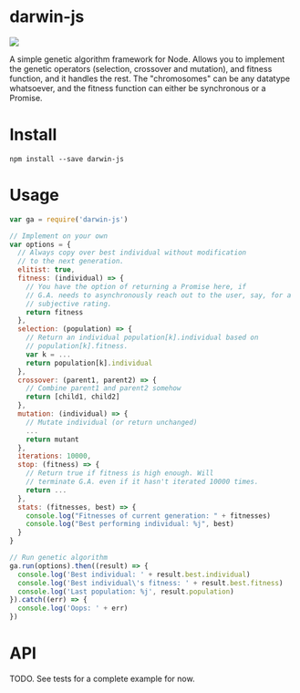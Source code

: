 # darwin-js
![](https://travis-ci.org/jayhardee9/darwin-js.svg?branch=master)

A simple genetic algorithm framework for Node. Allows you to implement the genetic operators (selection, crossover and mutation),
and fitness function, and it handles the rest. The "chromosomes" can be any datatype whatsoever, and the fitness function can
either be synchronous or a Promise.

# Install

```
npm install --save darwin-js
```

# Usage
```js
var ga = require('darwin-js')

// Implement on your own
var options = {
  // Always copy over best individual without modification
  // to the next generation.
  elitist: true,
  fitness: (individual) => { 
    // You have the option of returning a Promise here, if
    // G.A. needs to asynchronously reach out to the user, say, for a 
    // subjective rating.
    return fitness
  },
  selection: (population) => {
    // Return an individual population[k].individual based on
    // population[k].fitness.
    var k = ...
    return population[k].individual
  },
  crossover: (parent1, parent2) => {
    // Combine parent1 and parent2 somehow
    return [child1, child2]
  },
  mutation: (individual) => {
    // Mutate individual (or return unchanged)
    ...
    return mutant
  },
  iterations: 10000,
  stop: (fitness) => {
    // Return true if fitness is high enough. Will
    // terminate G.A. even if it hasn't iterated 10000 times.
    return ...
  },
  stats: (fitnesses, best) => {
    console.log("Fitnesses of current generation: " + fitnesses)
    console.log("Best performing individual: %j", best)
  }
}

// Run genetic algorithm
ga.run(options).then((result) => {
  console.log('Best individual: ' + result.best.individual)
  console.log('Best individual\'s fitness: ' + result.best.fitness)
  console.log('Last population: %j', result.population)
}).catch((err) => {
  console.log('Oops: ' + err)
})
```

# API
TODO. See tests for a complete example for now.
